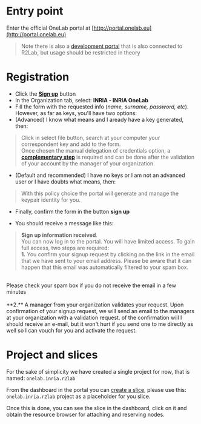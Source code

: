 # Entry point
Enter the official OneLab portal at [http://portal.onelab.eu](http://portal.onelab.eu)

> Note there is also a [development portal](http://dev.myslice.info) that is also connected to R2Lab, but usage should be restricted in theory

# Registration

- Click the **[Sign up](http://dev.myslice.info/register)** button 
- In the Organization tab, select: **INRIA - INRIA OneLab**
- Fill the form with the requested info (*name, surname, password, etc*). However, as far as keys, you'll have two options:
 - (Advanced) I know what means and I aready have a key generated, then:
> Click in select file button, search at your computer your correspondent key and add to the form.<br>
Once chosen the manual delegation of credentials option, a **[complementary step](https://portal.onelab.eu/portal/manual_delegation)** is required and can be done after the validation of your account by the manager of your organization.

 - (Default and recommended) I have no keys or I am not an advanced user or I have doubts what means, then:
> With this policy choice the portal will generate and manage the keypair identity for you.

- Finally, confirm the form in the button **sign up**

- You should receive a message like this:<br>
> **Sign up information received**.
<br>You can now log in to the portal. You will have limited access.
To gain full access, two steps are required:
<br> **1.** You confirm your signup request by clicking on the link in the email that we have sent to your email address.
Please be aware that it can happen that this email was automatically filtered to your spam box. 
<br>
Please check your spam box if you do not receive the email in a few minutes
<br>
<br>**2.** A manager from your organization validates your request. Upon confirmation of your signup request,
we will send an email to the managers at your organization with a validation request.
of the confirmation will I should receive an e-mail, but it won't hurt if you send one to me directly as well so I can vouch for you and activate the request.

# Project and slices
For the sake of simplicity we have created a single project for now, that is named: `onelab.inria.r2lab`	

From the dashboard in the portal you can [create a slice](https://portal.onelab.eu/portal/slice_request/), please use this: `onelab.inria.r2lab` project as a placeholder for you slice.

Once this is done, you can see the slice in the dashboard, click on it and obtain the resource browser for attaching and reserving nodes.
    
    